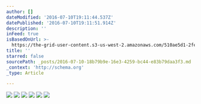 ```yaml
---
author: []
dateModified: '2016-07-10T19:11:44.537Z'
datePublished: '2016-07-10T19:11:51.914Z'
description: ''
inFeed: true
isBasedOnUrl: >-
  https://the-grid-user-content.s3-us-west-2.amazonaws.com/510ae5d1-2fed-4c1d-8381-5747a53b8f6b.jpg
title: ''
starred: false
sourcePath: _posts/2016-07-10-18b79b9e-16e3-4259-bc44-e83b79daa3f3.md
_context: 'http://schema.org'
_type: Article

---
```

![](https://the-grid-user-content.s3-us-west-2.amazonaws.com/510ae5d1-2fed-4c1d-8381-5747a53b8f6b.jpg)
![](https://imgflo.herokuapp.com/graph/vahj1ThiexotieMo/d28455ad6133ccc7278cce094202d1f5/croprotate.jpg?cropheight=722&cropwidth=1119&degrees=0&input=https://the-grid-user-content.s3-us-west-2.amazonaws.com/e48037a6-03d4-4393-85d5-ec2f45c308e1.jpg&x=117&y=0)
![](https://imgflo.herokuapp.com/graph/vahj1ThiexotieMo/eedf0457b3ce959b7c96cdfa8584acf0/croprotate.jpg?cropheight=722&cropwidth=1365&degrees=0&input=https://the-grid-user-content.s3-us-west-2.amazonaws.com/fc52abc6-6c74-4e1a-8a32-1d4eb71f2792.jpg&x=0&y=0)
![](https://imgflo.herokuapp.com/graph/vahj1ThiexotieMo/c35f9de8070e658828d9735c9730703d/croprotate.jpg?cropheight=755&cropwidth=1114&degrees=0&input=https://the-grid-user-content.s3-us-west-2.amazonaws.com/005aa0fd-57ee-4334-8128-c75fc4a5179b.jpg&x=117&y=0)
![](https://imgflo.herokuapp.com/graph/vahj1ThiexotieMo/4e14bd7807dd0188d68c7cc2b90465ed/croprotate.jpg?cropheight=755&cropwidth=1114&degrees=0&input=https://the-grid-user-content.s3-us-west-2.amazonaws.com/ab7057f1-50a6-46d6-a7dc-07c5e436589b.jpg&x=117&y=0)
![](https://imgflo.herokuapp.com/graph/vahj1ThiexotieMo/b58f379a39acb006da04fc133b9be160/croprotate.jpg?cropheight=722&cropwidth=1119&degrees=0&input=https://the-grid-user-content.s3-us-west-2.amazonaws.com/cc8d78d1-64c3-4a68-9540-4df4b9356471.jpg&x=117&y=0)